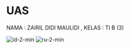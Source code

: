 # UAS
NAMA : ZAIRIL DIDI MAULIDI , KELAS : TI B (3)

![id-2-min](https://user-images.githubusercontent.com/95202068/149157236-7e5f673e-056c-47de-8ef7-8647a90ed109.gif)
![ru-2-min](https://user-images.githubusercontent.com/95202068/149157315-13bde336-e6b3-4b03-aedc-420cd7cb8044.gif)

